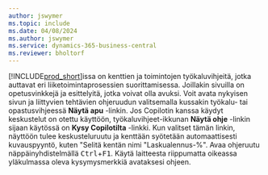```yaml
---
author: jswymer
ms.topic: include
ms.date: 04/08/2024
ms.author: jswymer
ms.service: dynamics-365-business-central
ms.reviewer: bholtorf
---
```

[!INCLUDE[prod_short](prod_short.md)]issa on kenttien ja toimintojen työkaluvihjeitä, jotka auttavat eri liiketoimintaprosessien suorittamisessa. Joillakin sivuilla on opetusvinkkejä ja esittelyitä, jotka voivat olla avuksi. Voit avata nykyisen sivun ja liittyvien tehtävien ohjeruudun valitsemalla kussakin työkalu- tai opastusvihjeessä **Näytä apu** -linkin. Jos Copilotin kanssa käydyt keskustelut on otettu käyttöön, työkaluvihjeet-ikkunan **Näytä ohje** -linkin sijaan käytössä on **Kysy Copilotilta** -linkki. Kun valitset tämän linkin, näyttöön tulee keskusteluruutu ja kenttään syötetään automaattisesti kuvauspyyntö, kuten "Selitä kentän nimi "Laskualennus-%". Avaa ohjeruutu näppäinyhdistelmällä <kbd>Ctrl</kbd>+<kbd>F1</kbd>. Käytä laitteesta riippumatta oikeassa yläkulmassa oleva kysymysmerkkiä avataksesi ohjeen.  
